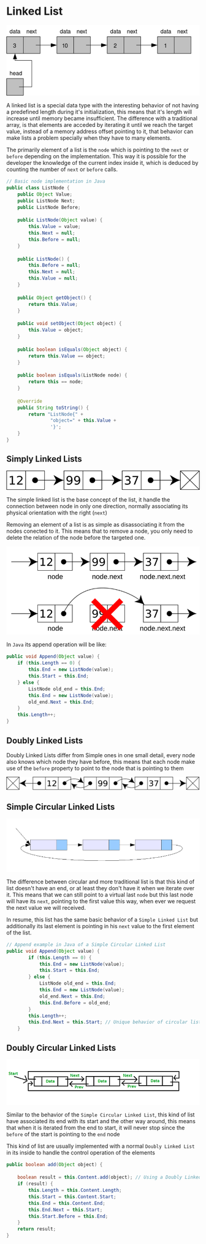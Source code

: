 # Linked List

[![ListExample](/static/vendor/img/wikipedia/C_language_linked_list.png)](https://commons.wikimedia.org/wiki/File:C_language_linked_list.png)

A linked list is a special data type with the interesting behavior of not having a predefined length during it's initialization, this means that it's length will increase until memory became insufficient. The difference with a traditional array, is that elements are acceded by iterating it until we reach the target value, instead of a memory address offset pointing to it, that behavior can make lists a problem specially when they have to many elements.

The primarily element of a list is the `node` which is pointing to the `next` or `before` depending on the implementation. This way it is possible for the developer the knowledge of the current index inside it, which is deduced by counting the number of  `next` or `before` calls.

```java
// Basic node implementation in Java
public class ListNode {
    public Object Value;
    public ListNode Next;
    public ListNode Before;

    public ListNode(Object value) {
        this.Value = value;
        this.Next = null;
        this.Before = null;
    }

    public ListNode() {
        this.Before = null;
        this.Next = null;
        this.Value = null;
    }

    public Object getObject() {
        return this.Value;
    }

    public void setObject(Object object) {
        this.Value = object;
    }

    public boolean isEquals(Object object) {
        return this.Value == object;
    }

    public boolean isEquals(ListNode node) {
        return this == node;
    }

    @Override
    public String toString() {
        return "ListNode{" +
                "object=" + this.Value +
                '}';
    }
}
```

## Simply Linked Lists

[![Simple Linked List](/static/vendor/img/wikipedia/Singly-linked-list.svg)](https://commons.wikimedia.org/wiki/File:Singly-linked-list.svg)

The simple linked list is the base concept of the list, it handle the connection between node in only one direction, normally associating its physical orientation with the right (`next`) 

Removing an element of a list is as simple as disassociating it from the nodes conected to it. This means that to remove a node, you only need to delete the relation of the node before the targeted one.

[![Deleting element from a list](/static/vendor/img/wikipedia/CPT-LinkedLists-deletingnode.svg)](https://commons.wikimedia.org/wiki/File:CPT-LinkedLists-deletingnode.svg)

In `Java` its append operation will be like:

```java
public void Append(Object value) {
    if (this.Length == 0) {
        this.End = new ListNode(value);
        this.Start = this.End;
    } else {
        ListNode old_end = this.End;
        this.End = new ListNode(value);
        old_end.Next = this.End;
    }
    this.Length++;
}
```

## Doubly Linked Lists

Doubly Linked Lists differ from Simple ones in one small detail, every node also knows which node they have before, this means that each node make use of the `before` property to point to the node that is pointing to them

[![DoublyLinkedList](/static/vendor/img/wikipedia/Doubly-linked-list.svg)](https://commons.wikimedia.org/wiki/File:Doubly-linked-list.svg)

## Simple Circular Linked Lists

[![CircularSimpleLinkedList](/static/vendor/img/wikipedia/Circurlar_linked_list.png)](https://commons.wikimedia.org/wiki/File:Circurlar_linked_list.png)

The difference between circular and more traditional list is that this kind of list doesn't have an end, or at least they don't have it when we iterate over it. This means that we can still point to a virtual last `node` but this last node will have its `next`, pointing to the first value this way, when ever we request the next value we will received.

In resume, this list has the same basic behavior of a `Simple Linked List` but additionally its last element is pointing in his `next` value to the first element of the list.

```java
// Append example in Java of a Simple Circular Linked List
public void Append(Object value) {
        if (this.Length == 0) {
            this.End = new ListNode(value);
            this.Start = this.End;
        } else {
            ListNode old_end = this.End;
            this.End = new ListNode(value);
            old_end.Next = this.End;
            this.End.Before = old_end;
        }
        this.Length++;
        this.End.Next = this.Start; // Unique behavior of circular lists
    }
```
## Doubly Circular Linked Lists

[![CircularDoubleLinkedList](/static/vendor/img/geekforgeeks/DoubleCircularLinkedList.png)](https://www.geeksforgeeks.org/doubly-circular-linked-list-set-1-introduction-and-insertion/)


Similar to the behavior of the `Simple Circular Linked List`, this kind of list have associated its end with its start and the other way around, this means that when it is iterated from the end to start, it will never stop since the `before` of the start is pointing to the `end` node

This kind of list are usually implemented with a normal `Doubly Linked List` in its inside to handle the control operation of the elements

```java
public boolean add(Object object) {

    boolean result = this.Content.add(object); // Using a Doubly Linked List in it's inside to handle the data added
    if (result) {
        this.Length = this.Content.Length;
        this.Start = this.Content.Start;
        this.End = this.Content.End;
        this.End.Next = this.Start;
        this.Start.Before = this.End;
    }
    return result;
}
```
